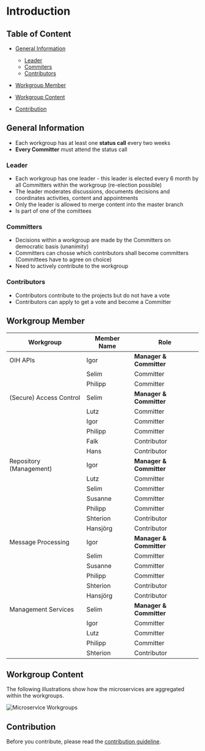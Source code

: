 # Introduction

## Table of Content
- [General Information](#general-information)
  - [Leader](#leader)
  - [Commiters](#committers)
  - [Contributors](#contributors)
- [Workgroup Member](#workgroup-member)

- [Workgroup Content](#workgroup-content)

- [Contribution](#contribution)

## General Information
- Each workgroup has at least one **status call** every two weeks
- **Every Committer** must attend the status call

### Leader
- Each workgroup has one leader - this leader is elected every 6 month by all Committers within the workgroup (re-election possible)
- The leader moderates discussions, documents decisions and coordinates activities, content and appointments
- Only the leader is allowed to merge content into the master branch
- Is part of one of the comittees

### Committers
- Decisions within a workgroup are made by the Committers on democratic basis (unanimity)
- Committers can chosse which contributors shall become committers (Committees have to agree on choice)
- Need to actively contribute to the workgroup

### Contributors
- Contributors contribute to the projects but do not have a vote
- Contributors can apply to get a vote and become a Committer

## Workgroup Member

| Workgroup  | Member Name | Role |
| ------------- | ------------- | ------------- |
| OIH APIs  | Igor  | **Manager & Committer**  |
|  | Selim  | Committer  |
|  | Philipp  | Committer  |
| (Secure) Access Control | Selim  | **Manager & Committer**  |
|  | Lutz  | Committer  |
|  | Igor  | Committer  |
|  | Philipp  | Committer |
|  | Falk  | Contributor  |
|  | Hans  | Contributor  |
|  Repository (Management)| Igor  | **Manager & Committer**  |
|  | Lutz  | Committer |
|  | Selim | Committer  |
|  | Susanne  | Committer  |
|  | Philipp | Committer  |
|  | Shterion  | Contributor  |
|  | Hansjörg  | Contributor  |
| Message Processing | Igor  | **Manager & Committer**  |
|  | Selim  | Committer  |
|  | Susanne  | Committer  |
|  | Philipp  | Committer  |
|  | Shterion  | Contributor  |
|  | Hansjörg  | Contributor  |
| Management Services | Selim  | **Manager & Committer**  |
|  | Igor  | Committer  |
|  | Lutz  | Committer  |
|  | Philipp  | Committer  |
|  | Shterion  | Contributor  |

## Workgroup Content

The following illustrations show how the microservices are aggregated within the workgroups.

![Microservice Workgroups](https://github.com/openintegrationhub/Microservices/blob/master/Source/OIH%20Workgroups.png)

## Contribution

Before you contribute, please read the [contribution guideline](https://github.com/openintegrationhub/microservices/blob/master/CONTRIBUTING.md).
